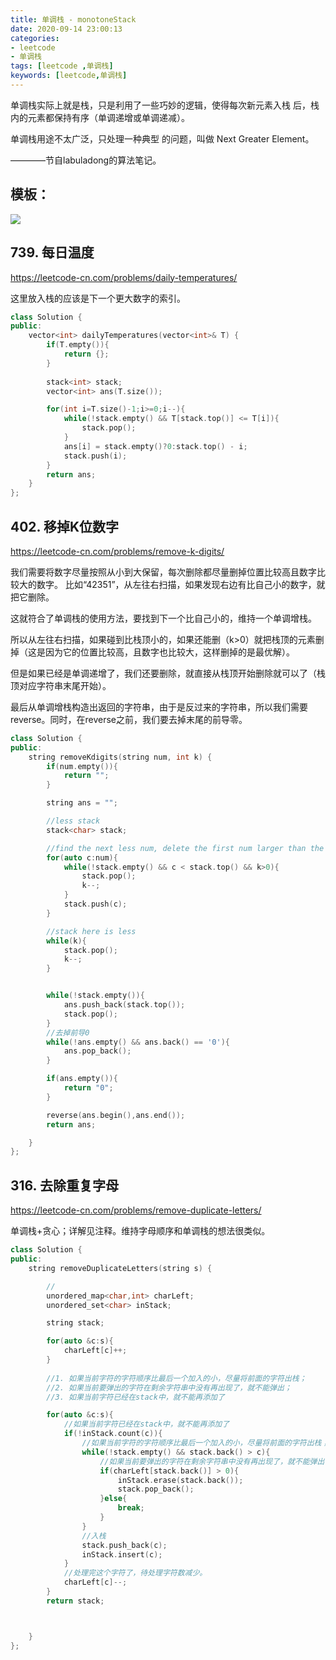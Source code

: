 ```yaml
---
title: 单调栈 - monotoneStack
date: 2020-09-14 23:00:13
categories:
- leetcode
- 单调栈
tags: [leetcode ,单调栈]
keywords: [leetcode,单调栈]
---
```

单调栈实际上就是栈，只是利⽤了⼀些巧妙的逻辑，使得每次新元素⼊栈
后，栈内的元素都保持有序（单调递增或单调递减）。

单调栈⽤途不太⼴泛，只处理⼀种典型
的问题，叫做 Next Greater Element。

————节自labuladong的算法笔记。
<!---more--->

## 模板：
![](https://jaroffertree.oss-cn-hongkong.aliyuncs.com/20200914231021.png)

## 739. 每日温度
https://leetcode-cn.com/problems/daily-temperatures/

这里放入栈的应该是下一个更大数字的索引。

```C++
class Solution {
public:
    vector<int> dailyTemperatures(vector<int>& T) {
        if(T.empty()){
            return {};
        }
        
        stack<int> stack;
        vector<int> ans(T.size());

        for(int i=T.size()-1;i>=0;i--){
            while(!stack.empty() && T[stack.top()] <= T[i]){
                stack.pop();
            }
            ans[i] = stack.empty()?0:stack.top() - i;
            stack.push(i);
        }
        return ans;
    }
};
```

## 402. 移掉K位数字
https://leetcode-cn.com/problems/remove-k-digits/

我们需要将数字尽量按照从小到大保留，每次删除都尽量删掉位置比较高且数字比较大的数字。
比如“42351”，从左往右扫描，如果发现右边有比自己小的数字，就把它删除。

这就符合了单调栈的使用方法，要找到下一个比自己小的，维持一个单调增栈。

所以从左往右扫描，如果碰到比栈顶小的，如果还能删（k>0）就把栈顶的元素删掉（这是因为它的位置比较高，且数字也比较大，这样删掉的是最优解）。

但是如果已经是单调递增了，我们还要删除，就直接从栈顶开始删除就可以了（栈顶对应字符串末尾开始）。

最后从单调增栈构造出返回的字符串，由于是反过来的字符串，所以我们需要reverse。同时，在reverse之前，我们要去掉末尾的前导零。

```C++
class Solution {
public:
    string removeKdigits(string num, int k) {
        if(num.empty()){
            return "";
        }

        string ans = "";

        //less stack
        stack<char> stack;

        //find the next less num, delete the first num larger than the next num
        for(auto c:num){
            while(!stack.empty() && c < stack.top() && k>0){
                stack.pop();
                k--;
            }
            stack.push(c);
        }

        //stack here is less
        while(k){
            stack.pop();
            k--;
        }


        while(!stack.empty()){
            ans.push_back(stack.top());
            stack.pop();
        }
        //去掉前导0
        while(!ans.empty() && ans.back() == '0'){
            ans.pop_back();
        }

        if(ans.empty()){
            return "0";
        }

        reverse(ans.begin(),ans.end());
        return ans;

    }
};
```

## 316. 去除重复字母
https://leetcode-cn.com/problems/remove-duplicate-letters/

单调栈+贪心；详解见注释。维持字母顺序和单调栈的想法很类似。

```C++
class Solution {
public:
    string removeDuplicateLetters(string s) {

        //
        unordered_map<char,int> charLeft;
        unordered_set<char> inStack;

        string stack;

        for(auto &c:s){
            charLeft[c]++;
        }
        
        //1. 如果当前字符的字符顺序比最后一个加入的小，尽量将前面的字符出栈；
        //2. 如果当前要弹出的字符在剩余字符串中没有再出现了，就不能弹出；
        //3. 如果当前字符已经在stack中，就不能再添加了

        for(auto &c:s){
            //如果当前字符已经在stack中，就不能再添加了
            if(!inStack.count(c)){
                //如果当前字符的字符顺序比最后一个加入的小，尽量将前面的字符出栈；
                while(!stack.empty() && stack.back() > c){
                    //如果当前要弹出的字符在剩余字符串中没有再出现了，就不能弹出；
                    if(charLeft[stack.back()] > 0){
                        inStack.erase(stack.back());
                        stack.pop_back();
                    }else{
                        break;
                    }
                }
                //入栈
                stack.push_back(c);
                inStack.insert(c);
            }
            //处理完这个字符了，待处理字符数减少。
            charLeft[c]--;
        }
        return stack;



    }
};
```